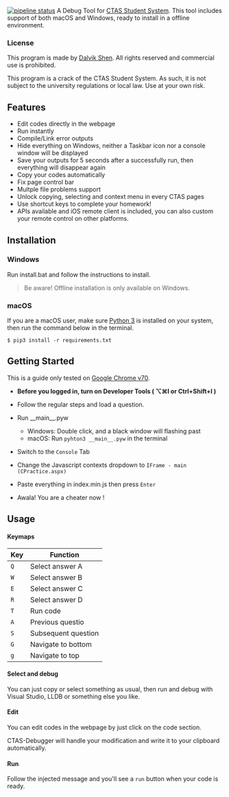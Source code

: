 [![pipeline status](https://colab.ifengge.cn/Dalvik/ctas-debugger/badges/master/pipeline.svg)](https://colab.ifengge.cn/Dalvik/ctas-debugger/commits/master)
A Debug Tool for [CTAS Student System](http://172.20.2.205.cqu.pt/ctas/). This tool includes support of both macOS and Windows, ready to install in a offline environment.

### License

This program is made by [Dalvik Shen](https://ifengge.me/about/). All rights reserved and commercial use is prohibited. 

This program is a crack of the CTAS Student System. As such, it is not subject to the university regulations or local law. Use at your own risk.

## Features

- Edit codes directly in the webpage
- Run instantly
- Compile/Link error outputs
- Hide everything on Windows, neither a Taskbar icon nor a console window will be displayed
- Save your outputs for 5 seconds after a successfully run, then everything will disappear again
- Copy your codes automatically
- Fix page control bar
- Multple file problems support
- Unlock copying, selecting and context menu in every CTAS pages
- Use shortcut keys to complete your homework!
- APIs available and iOS remote client is included, you can also custom your remote control on other platforms.

## Installation

### Windows
Run install.bat and follow the instructions to install.

> Be aware! Offline installation is only available on Windows.



### macOS
If you are a macOS user, make sure [Python 3](https://www.python.org/download/releases/3.0/) is installed on your system, then run the command below in the terminal.
```
$ pip3 install -r requirements.txt
```


## Getting Started

This is a guide only tested on [Google Chrome v70](https://dl.google.com).

- **Before you logged in, turn on Developer Tools ( ⌥⌘I or Ctrl+Shift+I )**

- Follow the regular steps and load a question.
- Run \_\_main\_\_.pyw 
  - Windows: Double click, and a black window will flashing past
  - macOS: Run ```pyhton3 __main__.pyw``` in the terminal
- Switch to the ```Console``` Tab 
- Change the Javascript contexts dropdown to ```IFrame - main (CPractice.aspx)```
- Paste everything in index.min.js then press ```Enter```
- Awala! You are a cheater now !



## Usage

#### Keymaps

Key 		  	| Function
------------ 	| ---------------------
`Q`   			| Select answer A
`W`   			| Select answer B
`E`   			| Select answer C
`R`   			| Select answer D
`T`   			| Run code
`A`   			| Previous questio
`S`   			| Subsequent question
`G`   			| Navigate to bottom
`g`   			| Navigate to top


#### Select and debug

You can just copy or select something as usual,  then run and debug with Visual Studio, LLDB or something else you like.



#### Edit
You can edit codes in the webpage by just click on the code section.

CTAS-Debugger will handle your modification and write it to your clipboard automatically.



#### Run

Follow the injected message and you'll see a ```run``` button when your code is ready.